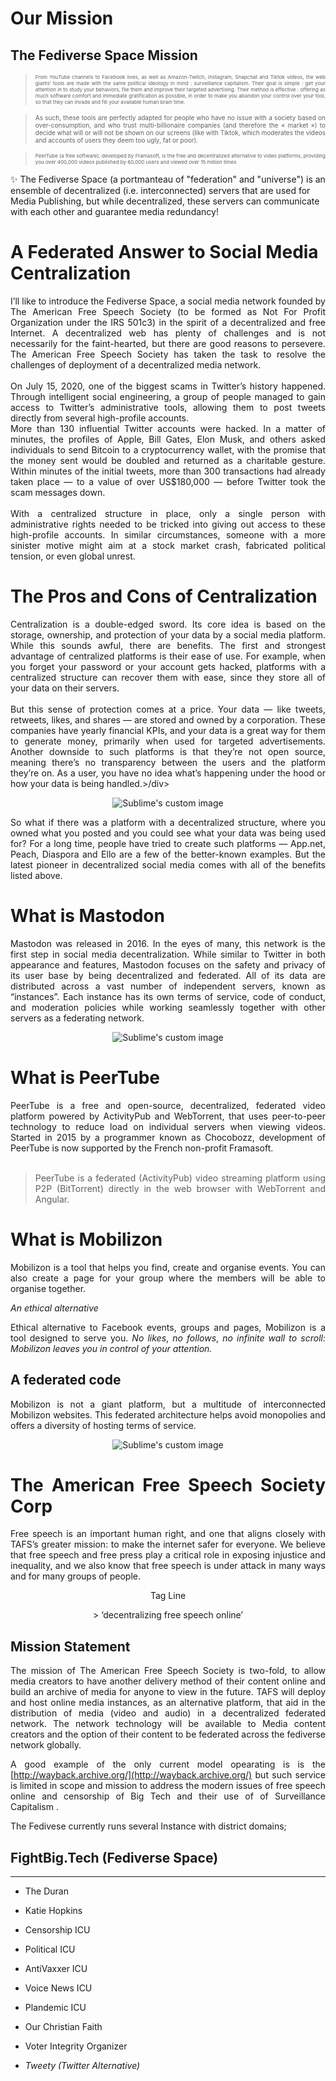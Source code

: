 # Our Mission

## The Fediverse Space Mission

><div align="justify", style="font-size : 8px;">From YouTube channels to Facebook lives, as well as Amazon-Twitch, Instagram, Snapchat and Tiktok videos, the web giants’ tools are made with the same political ideology in mind : surveillance capitalism. Their goal is simple : get your attention in to study your behaviors, file them and improve their targeted advertising. Their method is effective : offering as much software comfort and immediate gratification as possible, in order to make you abandon your control over your tool, so that they can invade and fill your available human brain time.</div>

><div align="justify", style="font-size : 10px;">As such, these tools are perfectly adapted for people who have no issue with a society based on over-consumption, and who trust multi-billionaire companies (and therefore the « market ») to decide what will or will not be shown on our screens (like with Tiktok, which moderates the videos and accounts of users they deem too ugly, fat or poor).</div>

><div align="justify", style="font-size : 8px;">PeerTube (a free software), developed by Framasoft, is the free and decentralized alternative to video platforms, providing you over 400,000 videos published by 60,000 users and viewed over 15 million times</div>

✨​ The Fediverse Space (a portmanteau of "federation" and "universe") is an ensemble of decentralized (i.e. interconnected) servers that are used for Media Publishing, but while decentralized, these servers can communicate with each other and guarantee media redundancy! 

# A Federated Answer to Social Media Centralization

<div align="justify">I’ll like to introduce the Fediverse Space, a social media network founded by The American Free Speech Society (to be formed as Not For Profit Organization under the IRS 501c3) in the spirit of a decentralized and free Internet. A decentralized web has plenty of challenges and is not necessarily for the faint-hearted, but there are good reasons to persevere. The American Free Speech Society has taken the task to resolve the challenges of deployment of a decentralized media network.</div>
<br>
<div align="justify">On July 15, 2020, one of the biggest scams in Twitter’s history happened. Through intelligent social engineering, a group of people managed to gain access to Twitter’s administrative tools, allowing them to post tweets directly from several high-profile accounts.
<br>
<div align="justify">More than 130 influential Twitter accounts were hacked. In a matter of minutes, the profiles of Apple, Bill Gates, Elon Musk, and others asked individuals to send Bitcoin to a cryptocurrency wallet, with the promise that the money sent would be doubled and returned as a charitable gesture. Within minutes of the initial tweets, more than 300 transactions had already taken place — to a value of over US$180,000 — before Twitter took the scam messages down.</div>
<br>
<div align="justify">With a centralized structure in place, only a single person with administrative rights needed to be tricked into giving out access to these high-profile accounts. In similar circumstances, someone with a more sinister motive might aim at a stock market crash, fabricated political tension, or even global unrest.</div>

# The Pros and Cons of Centralization

<div align="justify">Centralization is a double-edged sword. Its core idea is based on the storage, ownership, and protection of your data by a social media platform. While this sounds awful, there are benefits. The first and strongest advantage of centralized platforms is their ease of use. For example, when you forget your password or your account gets hacked, platforms with a centralized structure can recover them with ease, since they store all of your data on their servers.</div>
<br>
<div align="justify">But this sense of protection comes at a price. Your data — like tweets, retweets, likes, and shares — are stored and owned by a corporation. These companies have yearly financial KPIs, and your data is a great way for them to generate money, primarily when used for targeted advertisements. Another downside to such platforms is that they’re not open source, meaning there’s no transparency between the users and the platform they’re on. As a user, you have no idea what’s happening under the hood or how your data is being handled.>/div> 

<p align="center"><img src="https://i.ibb.co/WF1xW7b/dectralized-v1-resize.png?raw=true" alt="Sublime's custom image"/></p>

<div align="justify">So what if there was a platform with a decentralized structure, where you owned what you posted and you could see what your data was being used for? For a long time, people have tried to create such platforms — App.net, Peach, Diaspora and Ello are a few of the better-known examples. But the latest pioneer in decentralized social media comes with all of the benefits listed above.</div>

# What is Mastodon

<div align="justify">Mastodon was released in 2016. In the eyes of many, this network is the first step in social media decentralization. While similar to Twitter in both appearance and features, Mastodon focuses on the safety and privacy of its user base by being decentralized and federated. All of its data are distributed across a vast number of independent servers, known as “instances”. Each instance has its own terms of service, code of conduct, and moderation policies while working seamlessly together with other servers as a federating network.</div>

<p align="center"><img src="https://i.ibb.co/fFxZLqB/unnamed.png?raw=true" alt="Sublime's custom image"/></p>

# What is PeerTube

<div align="justify">PeerTube is a free and open-source, decentralized, federated video platform powered by ActivityPub and WebTorrent, that uses peer-to-peer technology to reduce load on individual servers when viewing videos. Started in 2015 by a programmer known as Chocobozz, development of PeerTube is now supported by the French non-profit Framasoft.</div> 
</br>

>PeerTube is a federated (ActivityPub) video streaming platform using P2P (BitTorrent) directly in the web browser with WebTorrent and Angular.

# What is Mobilizon

Mobilizon is a tool that helps you find, create and organise events. You can also create a page for your group where the members will be able to organise together.

 _An ethical alternative_


Ethical alternative to Facebook events, groups and pages, Mobilizon is a tool designed to serve you. _No likes_, _no follows_, _no infinite wall to scroll: Mobilizon leaves you in control of your attention._
 
 ## A federated code
 
Mobilizon is not a giant platform, but a multitude of interconnected Mobilizon websites. This federated architecture helps avoid monopolies and offers a diversity of hosting terms of service.

<p align="center"><img src="https://i.ibb.co/Wpt1NsK/event-tree-participation-rose-utopia-600.png?raw=true" alt="Sublime's custom image"/></p>

# The American Free Speech Society Corp
 
Free speech is an important human right, and one that aligns closely with TAFS’s greater mission: to make the internet safer for everyone. We believe that free speech and free press play a critical role in exposing injustice and inequality, and we also know that free speech is under attack in many ways and for many groups of people.
 
<p align="center">Tag Line</p>
 
<p align="center"> > ‘decentralizing free speech online’
</p> 

## Mission Statement
 
The mission of The American Free Speech Society is two-fold, to allow media creators to have another delivery method of their content online and build an archive of media for anyone to view in the future. TAFS will deploy and host online media instances, as an alternative platform, that aid in the distribution of media (video and audio) in a decentralized federated network. The network technology will be available to Media content creators and the option of their content to be federated across the fediverse network globally.   
 
A good example of the only current model opearating is is the [http://wayback.archive.org/](http://wayback.archive.org/)  but such service is limited in scope and mission to address the modern issues of free speech online and censorship of Big Tech and their use of of Surveillance Capitalism .  
 
The Fedivese currently runs several Instance with district domains;
 
## FightBig.Tech (Fediverse Space)
------------------------------
* The Duran
* Katie Hopkins
* Censorship ICU
* Political ICU
* AntiVaxxer ICU
* Voice News ICU
* Plandemic ICU
* Our Christian Faith
* Voter Integrity Organizer

 *  _Tweety (Twitter Alternative)_


